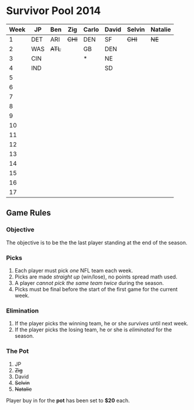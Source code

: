 # Survivor Pool 2014

| Week | JP | Ben   | Zig     | Carlo | David | Selvin | Natalie |
|------|----|-------|---------|-------|-------|--------|---------|
| 1    |DET |ARI    |~~CHI~~  |  DEN  |SF     |~~CHI~~ |~~NE~~   |
| 2    |WAS |~~ATL~~|         |  GB   |DEN    |        |         |
| 3    |CIN |       |         |   *   |NE     |        |         |
| 4    |IND |       |         |       |SD     |        |         |
| 5    |    |       |         |       |       |        |         |
| 6    |    |       |         |       |       |        |         |
| 7    |    |       |         |       |       |        |         |
| 8    |    |       |         |       |       |        |         |
| 9    |    |       |         |       |       |        |         |
| 10   |    |       |         |       |       |        |         |
| 11   |    |       |         |       |       |        |         |
| 12   |    |       |         |       |       |        |         |
| 13   |    |       |         |       |       |        |         |
| 14   |    |       |         |       |       |        |         |
| 15   |    |       |         |       |       |        |         |
| 16   |    |       |         |       |       |        |         |
| 17   |    |       |         |       |       |        |         |

## Game Rules

### Objective
The objective is to be the the last player standing at the end of the season.

### Picks
1. Each player must pick *one* NFL team each week.
2. Picks are made *straight up* (win/lose), no points spread math used.
3. A player *cannot pick the same team twice* during the season.
4. Picks must be final before the start of the first game for the current week.

### Elimination
1. If the player picks the winning team, he or she *survives* until next week.
2. If the player picks the losing team, he or she is *eliminated* for the season.

### The Pot
1. JP
2. ~~Zig~~
3. David
4. ~~Selvin~~
5. ~~Natalie~~

Player buy in for the **pot** has been set to **$20** each.

